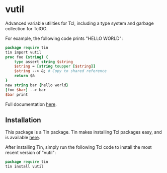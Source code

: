 # vutil
Advanced variable utilities for Tcl, including a type system and garbage collection for TclOO.

For example, the following code prints "HELLO WORLD":
```tcl
package require tin
tin import vutil
proc foo {string} {
    type assert string $string
    $string = [string toupper [$string]]
    $string --> &; # Copy to shared reference
    return $&
}
new string bar {hello world}
[foo $bar] --> bar
$bar print
```

Full documentation [here](https://raw.githubusercontent.com/ambaker1/vutil/main/doc/vutil.pdf).
 
## Installation
This package is a Tin package. 
Tin makes installing Tcl packages easy, and is available [here](https://github.com/ambaker1/Tin).

After installing Tin, simply run the following Tcl code to install the most recent version of "vutil":
```tcl
package require tin
tin install vutil
```

